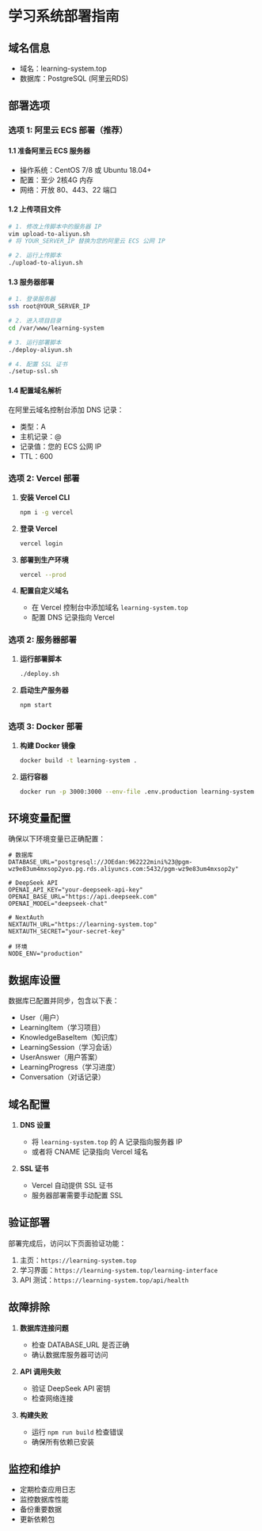 # 学习系统部署指南

## 域名信息
- 域名：learning-system.top
- 数据库：PostgreSQL (阿里云RDS)

## 部署选项

### 选项 1: 阿里云 ECS 部署（推荐）

#### 1.1 准备阿里云 ECS 服务器
- 操作系统：CentOS 7/8 或 Ubuntu 18.04+
- 配置：至少 2核4G 内存
- 网络：开放 80、443、22 端口

#### 1.2 上传项目文件
```bash
# 1. 修改上传脚本中的服务器 IP
vim upload-to-aliyun.sh
# 将 YOUR_SERVER_IP 替换为您的阿里云 ECS 公网 IP

# 2. 运行上传脚本
./upload-to-aliyun.sh
```

#### 1.3 服务器部署
```bash
# 1. 登录服务器
ssh root@YOUR_SERVER_IP

# 2. 进入项目目录
cd /var/www/learning-system

# 3. 运行部署脚本
./deploy-aliyun.sh

# 4. 配置 SSL 证书
./setup-ssl.sh
```

#### 1.4 配置域名解析
在阿里云域名控制台添加 DNS 记录：
- 类型：A
- 主机记录：@
- 记录值：您的 ECS 公网 IP
- TTL：600

### 选项 2: Vercel 部署

1. **安装 Vercel CLI**
   ```bash
   npm i -g vercel
   ```

2. **登录 Vercel**
   ```bash
   vercel login
   ```

3. **部署到生产环境**
   ```bash
   vercel --prod
   ```

4. **配置自定义域名**
   - 在 Vercel 控制台中添加域名 `learning-system.top`
   - 配置 DNS 记录指向 Vercel

### 选项 2: 服务器部署

1. **运行部署脚本**
   ```bash
   ./deploy.sh
   ```

2. **启动生产服务器**
   ```bash
   npm start
   ```

### 选项 3: Docker 部署

1. **构建 Docker 镜像**
   ```bash
   docker build -t learning-system .
   ```

2. **运行容器**
   ```bash
   docker run -p 3000:3000 --env-file .env.production learning-system
   ```

## 环境变量配置

确保以下环境变量已正确配置：

```env
# 数据库
DATABASE_URL="postgresql://JOEdan:962222mini%23@pgm-wz9e83um4mxsop2yvo.pg.rds.aliyuncs.com:5432/pgm-wz9e83um4mxsop2y"

# DeepSeek API
OPENAI_API_KEY="your-deepseek-api-key"
OPENAI_BASE_URL="https://api.deepseek.com"
OPENAI_MODEL="deepseek-chat"

# NextAuth
NEXTAUTH_URL="https://learning-system.top"
NEXTAUTH_SECRET="your-secret-key"

# 环境
NODE_ENV="production"
```

## 数据库设置

数据库已配置并同步，包含以下表：
- User（用户）
- LearningItem（学习项目）
- KnowledgeBaseItem（知识库）
- LearningSession（学习会话）
- UserAnswer（用户答案）
- LearningProgress（学习进度）
- Conversation（对话记录）

## 域名配置

1. **DNS 设置**
   - 将 `learning-system.top` 的 A 记录指向服务器 IP
   - 或者将 CNAME 记录指向 Vercel 域名

2. **SSL 证书**
   - Vercel 自动提供 SSL 证书
   - 服务器部署需要手动配置 SSL

## 验证部署

部署完成后，访问以下页面验证功能：

1. 主页：`https://learning-system.top`
2. 学习界面：`https://learning-system.top/learning-interface`
3. API 测试：`https://learning-system.top/api/health`

## 故障排除

1. **数据库连接问题**
   - 检查 DATABASE_URL 是否正确
   - 确认数据库服务器可访问

2. **API 调用失败**
   - 验证 DeepSeek API 密钥
   - 检查网络连接

3. **构建失败**
   - 运行 `npm run build` 检查错误
   - 确保所有依赖已安装

## 监控和维护

- 定期检查应用日志
- 监控数据库性能
- 备份重要数据
- 更新依赖包